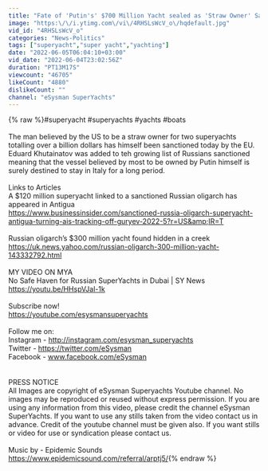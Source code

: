 ```yaml
---
title: "Fate of 'Putin's' $700 Million Yacht sealed as 'Straw Owner' Sanctioned! | SY News"
image: "https:\/\/i.ytimg.com\/vi\/4RHSLsWcV_o\/hqdefault.jpg"
vid_id: "4RHSLsWcV_o"
categories: "News-Politics"
tags: ["superyacht","super yacht","yachting"]
date: "2022-06-05T06:04:10+03:00"
vid_date: "2022-06-04T23:02:56Z"
duration: "PT13M17S"
viewcount: "46705"
likeCount: "4880"
dislikeCount: ""
channel: "eSysman SuperYachts"
---
```

{% raw %}#superyacht #superyachts #yachts #boats <br /><br />The man believed by the US to be a straw owner for two superyachts totalling over a billion dollars has himself been sanctioned today by the EU. Eduard Khutainatov was added to teh growing list of Russians sanctioned meaning that the vessel believed by most to be owned by Putin himself is surely destined to stay in Italy for a long period.<br /><br />Links to Articles<br />A $120 million superyacht linked to a sanctioned Russian oligarch has appeared in Antigua<br /><a rel="nofollow" target="blank" href="https://www.businessinsider.com/sanctioned-russia-oligarch-superyacht-antigua-turning-ais-tracking-off-guryev-2022-5?r=US&amp;IR=T">https://www.businessinsider.com/sanctioned-russia-oligarch-superyacht-antigua-turning-ais-tracking-off-guryev-2022-5?r=US&amp;IR=T</a><br /><br />Russian oligarch’s $300 million yacht found hidden in a creek<br /><a rel="nofollow" target="blank" href="https://uk.news.yahoo.com/russian-oligarch-300-million-yacht-143332792.html">https://uk.news.yahoo.com/russian-oligarch-300-million-yacht-143332792.html</a><br /><br />MY VIDEO ON MYA<br />No Safe Haven for Russian SuperYachts in Dubai | SY News<br /><a rel="nofollow" target="blank" href="https://youtu.be/HHspVJal-1k">https://youtu.be/HHspVJal-1k</a><br /><br />Subscribe now!<br /><a rel="nofollow" target="blank" href="https://youtube.com/esysmansuperyachts">https://youtube.com/esysmansuperyachts</a><br /><br />Follow me on: <br />Instagram - <a rel="nofollow" target="blank" href="http://instagram.com/esysman_superyachts">http://instagram.com/esysman_superyachts</a><br />Twitter - <a rel="nofollow" target="blank" href="https://twitter.com/eSysman">https://twitter.com/eSysman</a><br />Facebook - www.facebook.com/eSysman<br /><br /><br />PRESS NOTICE<br />All Images are copyright of eSysman Superyachts Youtube channel. No images may be reproduced or reused without express permission. If you are using any information from this video, please credit the channel eSysman SuperYachts. If you want to use any stills taken from the video contact us in advance. Credit of the youtube channel must be given also. If you want stills or video for use or syndication please contact us. <br /><br />Music by - Epidemic Sounds<br /><a rel="nofollow" target="blank" href="https://www.epidemicsound.com/referral/arptj5/">https://www.epidemicsound.com/referral/arptj5/</a>{% endraw %}

